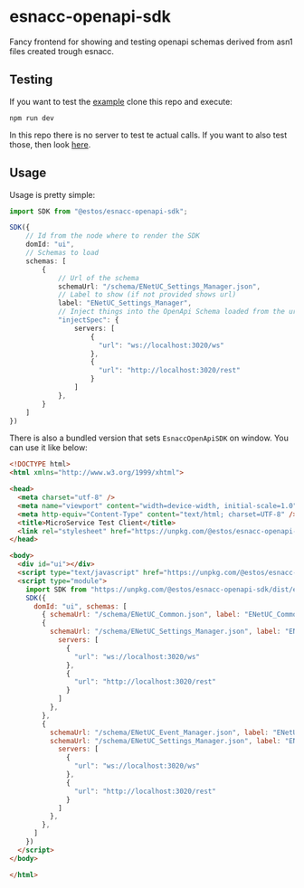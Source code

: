# esnacc-openapi-sdk

Fancy frontend for showing and testing openapi schemas derived from asn1 files created trough esnacc.

## Testing

If you want to test the [example](/example/) clone this repo and execute:

`npm run dev`

In this repo there is no server to test te actual calls.
If you want to also test those, then look [here](https://github.com/ESTOS/esnacc/tree/main/samples/ts-microservice).

## Usage

Usage is pretty simple:

```ts
import SDK from "@estos/esnacc-openapi-sdk";

SDK({
    // Id from the node where to render the SDK
    domId: "ui", 
    // Schemas to load
    schemas: [
        {
            // Url of the schema
            schemaUrl: "/schema/ENetUC_Settings_Manager.json", 
            // Label to show (if not provided shows url)
            label: "ENetUC_Settings_Manager",
            // Inject things into the OpenApi Schema loaded from the url (Reference: https://github.com/OAI/OpenAPI-Specification/blob/main/versions/3.1.0.md#serverObject)
            "injectSpec": {
                servers: [
                    {
                      "url": "ws://localhost:3020/ws"
                    },
                    {
                      "url": "http://localhost:3020/rest"
                    }
                ]
            },
        }
    ] 
})
```

There is also a bundled version that sets `EsnaccOpenApiSDK` on window.
You can use it like below:

```html
<!DOCTYPE html>
<html xmlns="http://www.w3.org/1999/xhtml">

<head>
  <meta charset="utf-8" />
  <meta name="viewport" content="width=device-width, initial-scale=1.0" />
  <meta http-equiv="Content-Type" content="text/html; charset=UTF-8" />
  <title>MicroService Test Client</title>
  <link rel="stylesheet" href="https://unpkg.com/@estos/esnacc-openapi-sdk/dist/esnacc-openapi-sdk.css" />
</head>

<body>
  <div id="ui"></div>
  <script type="text/javascript" href="https://unpkg.com/@estos/esnacc-openapi-sdk/dist/esnacc-openapi-sdk.js"></script>
  <script type="module">
    import SDK from "https://unpkg.com/@estos/esnacc-openapi-sdk/dist/esnacc-openapi-sdk.js"
    SDK({
      domId: "ui", schemas: [
        { schemaUrl: "/schema/ENetUC_Common.json", label: "ENetUC_Common" },
        {
          schemaUrl: "/schema/ENetUC_Settings_Manager.json", label: "ENetUC_Settings_Manager", "injectSpec": {
            servers: [
              {
                "url": "ws://localhost:3020/ws"
              },
              {
                "url": "http://localhost:3020/rest"
              }
            ]
          },
        },
        {
          schemaUrl: "/schema/ENetUC_Event_Manager.json", label: "ENetUC_Event_Manager",
          schemaUrl: "/schema/ENetUC_Settings_Manager.json", label: "ENetUC_Settings_Manager", "injectSpec": {
            servers: [
              {
                "url": "ws://localhost:3020/ws"
              },
              {
                "url": "http://localhost:3020/rest"
              }
            ]
          },
        },
      ]
    })
  </script>
</body>

</html>
```